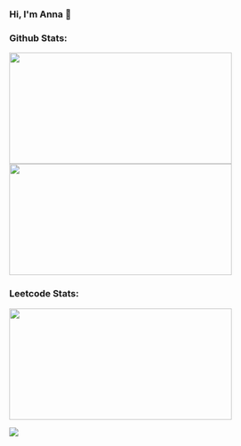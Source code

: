 ### Hi, I'm Anna 👋

### Github Stats:
<p><img src="https://github-readme-stats.vercel.app/api?username=AnnaSmelova&show_icons=true&theme=vue" width="400" height="200">
<img src="https://github-readme-stats.vercel.app/api/top-langs/?username=AnnaSmelova&hide_progress=true&theme=vue" width="400" height="200"></p>

### Leetcode Stats:
<p><img src="https://leetcard.jacoblin.cool/AnnaSmelova?cache=0" width="400" height="200"></p>

![](https://komarev.com/ghpvc/?username=AnnaSmelova&color=038557)

<!--
**AnnaSmelova/AnnaSmelova** is a ✨ _special_ ✨ repository because its `README.md` (this file) appears on your GitHub profile.

Here are some ideas to get you started:

- 🔭 I’m currently working on ...
- 🌱 I’m currently learning ...
- 👯 I’m looking to collaborate on ...
- 🤔 I’m looking for help with ...
- 💬 Ask me about ...
- 📫 How to reach me: ...
- 😄 Pronouns: ...
- ⚡ Fun fact: ...
-->
